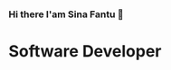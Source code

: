 ### Hi there I'am Sina Fantu 👋
<h1>Software Developer</h1>
<!--
**Sinafantu/Sinafantu** is a ✨ _special_ ✨ repository because its `README.md` (this file) appears on your GitHub profile.

Here are some ideas to get you started:
You can find my projects here
-🔭 I’m currently working on different projects
-🌱 I’m currently learning cloud computing 
-👯 I’m looking to collaborate on any cloud project
-📫  connect with me
  
